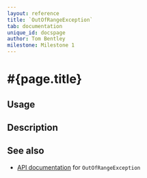 ```yaml
---
layout: reference
title: `OutOfRangeException`
tab: documentation
unique_id: docspage
author: Tom Bentley
milestone: Milestone 1
---
```


# #{page.title}

## Usage 

## Description

## See also

* [API documentation](#{site.urls.apidoc}/ceylon/language/class_OutOfRangeException.html) for `OutOfRangeException`

